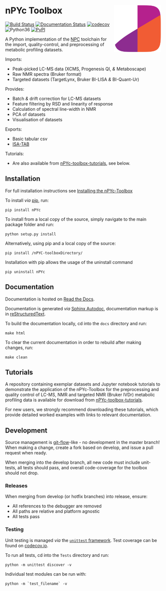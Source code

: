 # nPYc Toolbox <img src="nPYc/Templates/toolbox_logo.png" width="200" style="max-width: 30%;" align="right" />

[![Build Status](https://travis-ci.org/phenomecentre/nPYc-Toolbox.svg?branch=master)](https://travis-ci.org/phenomecentre/nPYc-Toolbox) [![Documentation Status](https://readthedocs.org/projects/npyc-toolbox/badge/?version=latest)](http://npyc-toolbox.readthedocs.io/en/latest/?badge=latest) [![codecov](https://codecov.io/gh/phenomecentre/nPYc-Toolbox/branch/master/graph/badge.svg)](https://codecov.io/gh/phenomecentre/nPYc-Toolbox) ![Python36](https://img.shields.io/badge/python-3.6-blue.svg) [![PyPI](https://img.shields.io/pypi/v/nPYc.svg)](https://pypi.org/project/nPYc/)

A Python implementation of the [NPC](http://phenomecentre.org) toolchain for the import, quality-control, and preprocessing of metabolic profiling datasets.

Imports:

 - Peak-picked LC-MS data (XCMS, Progenesis&nbsp;QI, *&* Metaboscape)
 - Raw NMR spectra (Bruker format)
 - Targeted datasets (TargetLynx, Bruker BI-LISA *&* BI-Quant-Ur)

Provides:

 - Batch *&* drift correction for LC-MS datasets
 - Feature filtering by RSD and linearity of response
 - Calculation of spectral line-width in NMR
 - PCA of datasets
 - Visualisation of datasets

Exports:

 - Basic tabular csv
 - [ISA-TAB](http://isa-tools.org)
 
Tutorials:
 
 - Are also available from [nPYc-toolbox-tutorials](https://github.com/phenomecentre/nPYc-toolbox-tutorials), see below.

## Installation

For full installation instructions see [Installing the nPYc-Toolbox](https://npyc-toolbox.readthedocs.io/en/latest/tutorial.html#installing-the-npyc-toolbox)

To install _via_ [pip](https://pypi.org/project/nPYc/), run:

    pip install nPYc

To install from a local copy of the source, simply navigate to the main package folder and run:

    python setup.py install

Alternatively, using pip and a local copy of the source:

    pip install /nPYC-toolboxDirectory/

Installation with pip allows the usage of the uninstall command

    pip uninstall nPYc


## Documentation
Documentation is hosted on [Read the Docs](http://npyc-toolbox.readthedocs.io/en/latest/index.html).

Documentation is generated *via* [Sphinx Autodoc](http://www.sphinx-doc.org/), documentation markup is in [reStructuredText](http://docutils.sourceforge.net/rst.html).

To build the documentation locally, cd into the `docs` directory and run:

    make html

To clear the current documentation in order to rebuild after making changes, run:

    make clean


## Tutorials

A repository containing exemplar datasets and Jupyter notebook tutorials to demonstrate the application of the nPYc-Toolbox for the preprocessing and quality control of LC-MS, NMR and targeted NMR (Bruker IVDr) metabolic profiling data is available for download from [nPYc-toolbox-tutorials](https://github.com/phenomecentre/nPYc-toolbox-tutorials). 

For new users, we strongly recommend downloading these tutorials, which provide detailed worked examples with links to relevant documentation.

## Development

Source management is [git-flow](http://nvie.com/posts/a-successful-git-branching-model/)-like - no development in the master branch! When making a change, create a fork based on develop, and issue a pull request when ready.

When merging into the develop branch, all new code must include unit-tests, all tests should pass, and overall code-coverage for the toolbox should not drop.


### Releases
When merging from develop (or hotfix branches) into release, ensure:

 - All references to the debugger are removed
 - All paths are relative and platform agnostic
 - All tests pass


### Testing

Unit testing is managed *via* the [`unittest` framework](https://docs.python.org/3.5/library/unittest.html). Test coverage can be found on [codecov.io](https://codecov.io/gh/phenomecentre/nPYc-Toolbox/).

To run all tests, cd into the `Tests` directory and run:

    python -m unittest discover -v

Individual test modules can be run with:

    python -m `test_filename` -v
